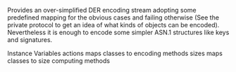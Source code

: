 Provides an over-simplified DER encoding stream adopting some predefined mapping for the obvious cases and failing otherwise (See the private protocol to get an idea of what kinds of objects can be encoded). Nevertheless it is enough to encode some simpler ASN.1 structures like keys and signatures.

Instance Variables
	actions	<Dictionary key: Class value: Symbol> maps classes to encoding methods
	sizes	<Dictionary key: Class value: Symbol> maps classes to size computing methods

